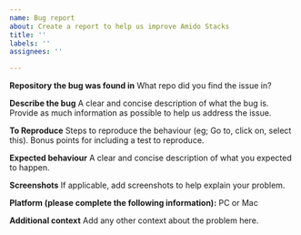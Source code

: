 ```yaml
---
name: Bug report
about: Create a report to help us improve Amido Stacks
title: ''
labels: ''
assignees: ''

---
```


**Repository the bug was found in**
What repo did you find the issue in?

**Describe the bug**
A clear and concise description of what the bug is. Provide as much information as possible to help us address the issue.

**To Reproduce**
Steps to reproduce the behaviour (eg; Go to, click on, select this).
Bonus points for including a test to reproduce.

**Expected behaviour**
A clear and concise description of what you expected to happen.

**Screenshots**
If applicable, add screenshots to help explain your problem.

**Platform (please complete the following information):**
PC or Mac

**Additional context**
Add any other context about the problem here.
